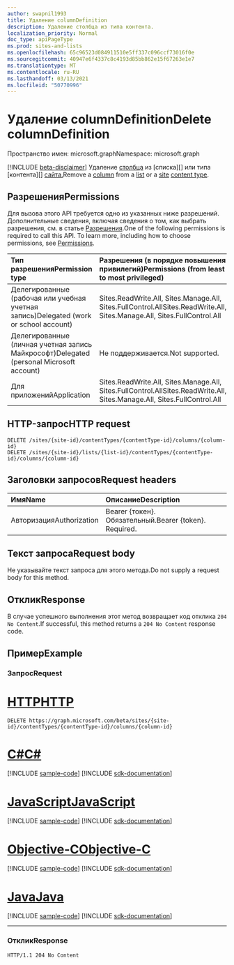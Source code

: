 ```yaml
---
author: swapnil1993
title: Удаление columnDefinition
description: Удаление столбца из типа контента.
localization_priority: Normal
doc_type: apiPageType
ms.prod: sites-and-lists
ms.openlocfilehash: 65c96523d084911510e5ff337c096ccf73016f0e
ms.sourcegitcommit: 40947e6f4337c8c4193d85bb862e15f67263e1e7
ms.translationtype: MT
ms.contentlocale: ru-RU
ms.lasthandoff: 03/13/2021
ms.locfileid: "50770996"
---
```

# <a name="delete-columndefinition"></a><span data-ttu-id="3217b-103">Удаление columnDefinition</span><span class="sxs-lookup"><span data-stu-id="3217b-103">Delete columnDefinition</span></span>
<span data-ttu-id="3217b-104">Пространство имен: microsoft.graph</span><span class="sxs-lookup"><span data-stu-id="3217b-104">Namespace: microsoft.graph</span></span>

[!INCLUDE [beta-disclaimer](../../includes/beta-disclaimer.md)]
<span data-ttu-id="3217b-105">Удаление [столбца][columndefinition] из [списка][] или типа [контента][] [сайта.][contentType]</span><span class="sxs-lookup"><span data-stu-id="3217b-105">Remove a [column][columndefinition] from a [list][] or a [site][] [content type][contentType].</span></span>


## <a name="permissions"></a><span data-ttu-id="3217b-106">Разрешения</span><span class="sxs-lookup"><span data-stu-id="3217b-106">Permissions</span></span>
<span data-ttu-id="3217b-p101">Для вызова этого API требуется одно из указанных ниже разрешений. Дополнительные сведения, включая сведения о том, как выбрать разрешения, см. в статье [Разрешения](/graph/permissions_reference.md).</span><span class="sxs-lookup"><span data-stu-id="3217b-p101">One of the following permissions is required to call this API. To learn more, including how to choose permissions, see [Permissions](/graph/permissions_reference.md).</span></span>

|<span data-ttu-id="3217b-109">Тип разрешения</span><span class="sxs-lookup"><span data-stu-id="3217b-109">Permission type</span></span>      | <span data-ttu-id="3217b-110">Разрешения (в порядке повышения привилегий)</span><span class="sxs-lookup"><span data-stu-id="3217b-110">Permissions (from least to most privileged)</span></span>              |
|:--------------------|:---------------------------------------------------------|
|<span data-ttu-id="3217b-111">Делегированные (рабочая или учебная учетная запись)</span><span class="sxs-lookup"><span data-stu-id="3217b-111">Delegated (work or school account)</span></span> | <span data-ttu-id="3217b-112">Sites.ReadWrite.All, Sites.Manage.All, Sites.FullControl.All</span><span class="sxs-lookup"><span data-stu-id="3217b-112">Sites.ReadWrite.All, Sites.Manage.All, Sites.FullControl.All</span></span>    |
|<span data-ttu-id="3217b-113">Делегированные (личная учетная запись Майкрософт)</span><span class="sxs-lookup"><span data-stu-id="3217b-113">Delegated (personal Microsoft account)</span></span> | <span data-ttu-id="3217b-114">Не поддерживается.</span><span class="sxs-lookup"><span data-stu-id="3217b-114">Not supported.</span></span>    |
|<span data-ttu-id="3217b-115">Для приложений</span><span class="sxs-lookup"><span data-stu-id="3217b-115">Application</span></span> | <span data-ttu-id="3217b-116">Sites.ReadWrite.All, Sites.Manage.All, Sites.FullControl.All</span><span class="sxs-lookup"><span data-stu-id="3217b-116">Sites.ReadWrite.All, Sites.Manage.All, Sites.FullControl.All</span></span> |

## <a name="http-request"></a><span data-ttu-id="3217b-117">HTTP-запрос</span><span class="sxs-lookup"><span data-stu-id="3217b-117">HTTP request</span></span>

<!-- { "blockType": "ignored" } -->

```http
DELETE /sites/{site-id}/contentTypes/{contentType-id}/columns/{column-id}
DELETE /sites/{site-id}/lists/{list-id}/contentTypes/{contentType-id}/columns/{column-id}
```
## <a name="request-headers"></a><span data-ttu-id="3217b-118">Заголовки запросов</span><span class="sxs-lookup"><span data-stu-id="3217b-118">Request headers</span></span>
|<span data-ttu-id="3217b-119">Имя</span><span class="sxs-lookup"><span data-stu-id="3217b-119">Name</span></span>|<span data-ttu-id="3217b-120">Описание</span><span class="sxs-lookup"><span data-stu-id="3217b-120">Description</span></span>|
|:---|:---|
|<span data-ttu-id="3217b-121">Авторизация</span><span class="sxs-lookup"><span data-stu-id="3217b-121">Authorization</span></span>|<span data-ttu-id="3217b-p102">Bearer {токен}. Обязательный.</span><span class="sxs-lookup"><span data-stu-id="3217b-p102">Bearer {token}. Required.</span></span>|

## <a name="request-body"></a><span data-ttu-id="3217b-124">Текст запроса</span><span class="sxs-lookup"><span data-stu-id="3217b-124">Request body</span></span>
<span data-ttu-id="3217b-125">Не указывайте текст запроса для этого метода.</span><span class="sxs-lookup"><span data-stu-id="3217b-125">Do not supply a request body for this method.</span></span>

## <a name="response"></a><span data-ttu-id="3217b-126">Отклик</span><span class="sxs-lookup"><span data-stu-id="3217b-126">Response</span></span>

<span data-ttu-id="3217b-127">В случае успешного выполнения этот метод возвращает код отклика `204 No Content`.</span><span class="sxs-lookup"><span data-stu-id="3217b-127">If successful, this method returns a `204 No Content` response code.</span></span>

## <a name="example"></a><span data-ttu-id="3217b-128">Пример</span><span class="sxs-lookup"><span data-stu-id="3217b-128">Example</span></span>

### <a name="request"></a><span data-ttu-id="3217b-129">Запрос</span><span class="sxs-lookup"><span data-stu-id="3217b-129">Request</span></span>

# <a name="http"></a>[<span data-ttu-id="3217b-130">HTTP</span><span class="sxs-lookup"><span data-stu-id="3217b-130">HTTP</span></span>](#tab/http)
<!-- {
  "blockType": "request",
  "name": "delete_columns_from_contenttype"
}
-->

```http
DELETE https://graph.microsoft.com/beta/sites/{site-id}/contentTypes/{contentType-id}/columns/{column-id}
```
# <a name="c"></a>[<span data-ttu-id="3217b-131">C#</span><span class="sxs-lookup"><span data-stu-id="3217b-131">C#</span></span>](#tab/csharp)
[!INCLUDE [sample-code](../includes/snippets/csharp/delete-columns-from-contenttype-csharp-snippets.md)]
[!INCLUDE [sdk-documentation](../includes/snippets/snippets-sdk-documentation-link.md)]

# <a name="javascript"></a>[<span data-ttu-id="3217b-132">JavaScript</span><span class="sxs-lookup"><span data-stu-id="3217b-132">JavaScript</span></span>](#tab/javascript)
[!INCLUDE [sample-code](../includes/snippets/javascript/delete-columns-from-contenttype-javascript-snippets.md)]
[!INCLUDE [sdk-documentation](../includes/snippets/snippets-sdk-documentation-link.md)]

# <a name="objective-c"></a>[<span data-ttu-id="3217b-133">Objective-C</span><span class="sxs-lookup"><span data-stu-id="3217b-133">Objective-C</span></span>](#tab/objc)
[!INCLUDE [sample-code](../includes/snippets/objc/delete-columns-from-contenttype-objc-snippets.md)]
[!INCLUDE [sdk-documentation](../includes/snippets/snippets-sdk-documentation-link.md)]

# <a name="java"></a>[<span data-ttu-id="3217b-134">Java</span><span class="sxs-lookup"><span data-stu-id="3217b-134">Java</span></span>](#tab/java)
[!INCLUDE [sample-code](../includes/snippets/java/delete-columns-from-contenttype-java-snippets.md)]
[!INCLUDE [sdk-documentation](../includes/snippets/snippets-sdk-documentation-link.md)]

---


### <a name="response"></a><span data-ttu-id="3217b-135">Отклик</span><span class="sxs-lookup"><span data-stu-id="3217b-135">Response</span></span>

<!-- {
  "blockType": "response",
  "truncated": true
}
-->
```http
HTTP/1.1 204 No Content
```

[list]: ../resources/list.md
[columndefinition]: ../resources/columndefinition.md
[contentType]: ../resources/contentType.md
[site]: ../resources/site.md
